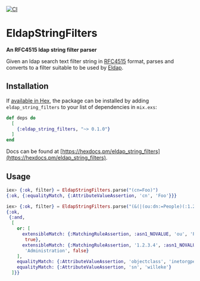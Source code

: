 [![CI](https://github.com/VoiSmart/eldap_string_filters/actions/workflows/ci.yml/badge.svg?branch=develop)](https://github.com/VoiSmart/eldap_string_filters/actions/workflows/ci.yml)

# EldapStringFilters

**An RFC4515 ldap string filter parser**

Given an ldap search text filter string in [RFC4515](https://tools.ietf.org/search/rfc4515) format, parses and converts
to a filter suitable to be used by [Eldap](https://www.erlang.org/doc/man/eldap).

## Installation

If [available in Hex](https://hex.pm/docs/publish), the package can be installed
by adding `eldap_string_filters` to your list of dependencies in `mix.exs`:

```elixir
def deps do
  [
    {:eldap_string_filters, "~> 0.1.0"}
  ]
end
```

Docs can be found at [https://hexdocs.pm/eldap_string_filters](https://hexdocs.pm/eldap_string_filters).

## Usage
```elixir
iex> {:ok, filter} = EldapStringFilters.parse("(cn=Foo)")
{:ok, {:equalityMatch, {:AttributeValueAssertion, 'cn', 'Foo'}}}                                                                                                           

iex> {:ok, filter} = EldapStringFilters.parse("(&(|(ou:dn:=People)(:1.2.3.4:=Administration))(objectclass=inetorgperson)(sn=willeke))")
{:ok,
 {:and,
  [
    or: [
      extensibleMatch: {:MatchingRuleAssertion, :asn1_NOVALUE, 'ou', 'People',
       true},
      extensibleMatch: {:MatchingRuleAssertion, '1.2.3.4', :asn1_NOVALUE,
       'Administration', false}
    ],
    equalityMatch: {:AttributeValueAssertion, 'objectclass', 'inetorgperson'},
    equalityMatch: {:AttributeValueAssertion, 'sn', 'willeke'}
  ]}}
```